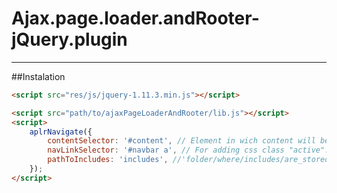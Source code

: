 # Ajax.page.loader.andRooter-jQuery.plugin
<hr>

##Instalation
```html
<script src="res/js/jquery-1.11.3.min.js"></script>

<script src="path/to/ajaxPageLoaderAndRooter/lib.js"></script>
<script>
    aplrNavigate({
        contentSelector: '#content', // Element in wich content will be placed.
        navLinkSelector: '#navbar a', // For adding css class "active".
        pathToIncludes: 'includes', //'folder/where/includes/are_stored',
    });
</script>
```
